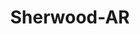 ---
title: Sherwood-AR
slug: sherwood-ar
f_state:
- cms/state/arkansas.md
f_locations:
- cms/payday-loan/cash-advance-of-sherwood-6582.md
- cms/payday-loan/e-z-check-cashing-16275.md
- cms/payday-loan/ez-cash-17293.md
- cms/payday-loan/partners-check-services-23452.md
updated-on: '2024-05-30T13:41:28.615Z'
created-on: '2024-05-30T13:41:28.615Z'
published-on: '2024-05-30T13:54:32.469Z'
f_city: Sherwood
layout: '[city].html'
tags: city
---